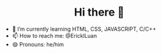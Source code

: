 <h1 style="text-align:center">Hi there 👋</h1>

- 🌱 I’m currently learning HTML, CSS, JAVASCRIPT, C/C++
- 📫 How to reach me: @EricklLuan
- 😄 Pronouns: he/him

